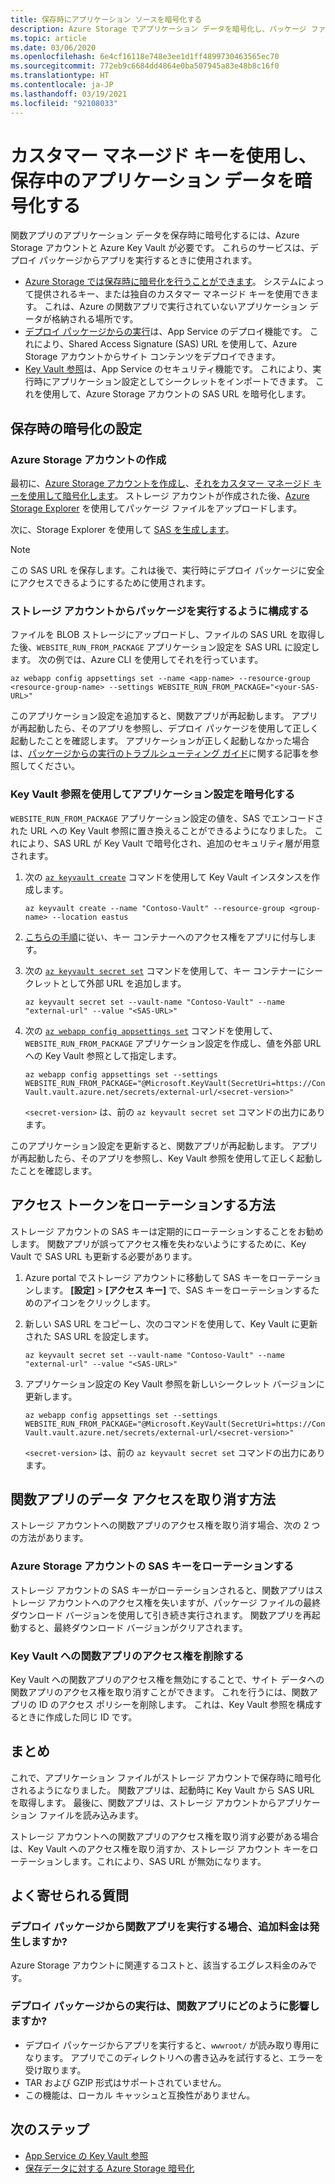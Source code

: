 ```yaml
---
title: 保存時にアプリケーション ソースを暗号化する
description: Azure Storage でアプリケーション データを暗号化し、パッケージ ファイルとしてデプロイします。
ms.topic: article
ms.date: 03/06/2020
ms.openlocfilehash: 6e4cf16118e748e3ee1d1ff4899730463565ec70
ms.sourcegitcommit: 772eb9c6684dd4864e0ba507945a83e48b8c16f0
ms.translationtype: HT
ms.contentlocale: ja-JP
ms.lasthandoff: 03/19/2021
ms.locfileid: "92108033"
---
```

# <a name="encrypt-your-application-data-at-rest-using-customer-managed-keys"></a>カスタマー マネージド キーを使用し、保存中のアプリケーション データを暗号化する

関数アプリのアプリケーション データを保存時に暗号化するには、Azure Storage アカウントと Azure Key Vault が必要です。 これらのサービスは、デプロイ パッケージからアプリを実行するときに使用されます。

  - [Azure Storage では保存時に暗号化を行うことができます](../storage/common/storage-service-encryption.md)。 システムによって提供されるキー、または独自のカスタマー マネージド キーを使用できます。 これは、Azure の関数アプリで実行されていないアプリケーション データが格納される場所です。
  - [デプロイ パッケージからの実行](run-functions-from-deployment-package.md)は、App Service のデプロイ機能です。 これにより、Shared Access Signature (SAS) URL を使用して、Azure Storage アカウントからサイト コンテンツをデプロイできます。
  - [Key Vault 参照](../app-service/app-service-key-vault-references.md)は、App Service のセキュリティ機能です。 これにより、実行時にアプリケーション設定としてシークレットをインポートできます。 これを使用して、Azure Storage アカウントの SAS URL を暗号化します。

## <a name="set-up-encryption-at-rest"></a>保存時の暗号化の設定

### <a name="create-an-azure-storage-account"></a>Azure Storage アカウントの作成

最初に、[Azure Storage アカウントを作成し](../storage/common/storage-account-create.md)、[それをカスタマー マネージド キーを使用して暗号化します](../storage/common/customer-managed-keys-overview.md)。 ストレージ アカウントが作成された後、[Azure Storage Explorer](../vs-azure-tools-storage-manage-with-storage-explorer.md) を使用してパッケージ ファイルをアップロードします。

次に、Storage Explorer を使用して [SAS を生成します](../vs-azure-tools-storage-manage-with-storage-explorer.md?tabs=windows#generate-a-sas-in-storage-explorer)。 

> [!NOTE]
> この SAS URL を保存します。これは後で、実行時にデプロイ パッケージに安全にアクセスできるようにするために使用されます。

### <a name="configure-running-from-a-package-from-your-storage-account"></a>ストレージ アカウントからパッケージを実行するように構成する
  
ファイルを BLOB ストレージにアップロードし、ファイルの SAS URL を取得した後、`WEBSITE_RUN_FROM_PACKAGE` アプリケーション設定を SAS URL に設定します。 次の例では、Azure CLI を使用してそれを行っています。

```
az webapp config appsettings set --name <app-name> --resource-group <resource-group-name> --settings WEBSITE_RUN_FROM_PACKAGE="<your-SAS-URL>"
```

このアプリケーション設定を追加すると、関数アプリが再起動します。 アプリが再起動したら、そのアプリを参照し、デプロイ パッケージを使用して正しく起動したことを確認します。 アプリケーションが正しく起動しなかった場合は、[パッケージからの実行のトラブルシューティング ガイド](run-functions-from-deployment-package.md#troubleshooting)に関する記事を参照してください。

### <a name="encrypt-the-application-setting-using-key-vault-references"></a>Key Vault 参照を使用してアプリケーション設定を暗号化する

`WEBSITE_RUN_FROM_PACKAGE` アプリケーション設定の値を、SAS でエンコードされた URL への Key Vault 参照に置き換えることができるようになりました。 これにより、SAS URL が Key Vault で暗号化され、追加のセキュリティ層が用意されます。

1. 次の [`az keyvault create`](/cli/azure/keyvault#az-keyvault-create) コマンドを使用して Key Vault インスタンスを作成します。       

    ```azurecli    
    az keyvault create --name "Contoso-Vault" --resource-group <group-name> --location eastus    
    ```    

1. [こちらの手順](../app-service/app-service-key-vault-references.md#granting-your-app-access-to-key-vault)に従い、キー コンテナーへのアクセス権をアプリに付与します。

1. 次の [`az keyvault secret set`](/cli/azure/keyvault/secret#az-keyvault-secret-set) コマンドを使用して、キー コンテナーにシークレットとして外部 URL を追加します。   

    ```azurecli    
    az keyvault secret set --vault-name "Contoso-Vault" --name "external-url" --value "<SAS-URL>"    
    ```    

1.  次の [`az webapp config appsettings set`](/cli/azure/webapp/config/appsettings#az-webapp-config-appsettings-set) コマンドを使用して、`WEBSITE_RUN_FROM_PACKAGE` アプリケーション設定を作成し、値を外部 URL への Key Vault 参照として指定します。

    ```azurecli    
    az webapp config appsettings set --settings WEBSITE_RUN_FROM_PACKAGE="@Microsoft.KeyVault(SecretUri=https://Contoso-Vault.vault.azure.net/secrets/external-url/<secret-version>"    
    ```

    `<secret-version>` は、前の `az keyvault secret set` コマンドの出力にあります。

このアプリケーション設定を更新すると、関数アプリが再起動します。 アプリが再起動したら、そのアプリを参照し、Key Vault 参照を使用して正しく起動したことを確認します。

## <a name="how-to-rotate-the-access-token"></a>アクセス トークンをローテーションする方法

ストレージ アカウントの SAS キーは定期的にローテーションすることをお勧めします。 関数アプリが誤ってアクセス権を失わないようにするために、Key Vault で SAS URL も更新する必要があります。

1. Azure portal でストレージ アカウントに移動して SAS キーをローテーションします。 **[設定]**  >  **[アクセス キー]** で、SAS キーをローテーションするためのアイコンをクリックします。

1. 新しい SAS URL をコピーし、次のコマンドを使用して、Key Vault に更新された SAS URL を設定します。

    ```azurecli    
    az keyvault secret set --vault-name "Contoso-Vault" --name "external-url" --value "<SAS-URL>"    
    ``` 

1. アプリケーション設定の Key Vault 参照を新しいシークレット バージョンに更新します。

    ```azurecli    
    az webapp config appsettings set --settings WEBSITE_RUN_FROM_PACKAGE="@Microsoft.KeyVault(SecretUri=https://Contoso-Vault.vault.azure.net/secrets/external-url/<secret-version>"    
    ```

    `<secret-version>` は、前の `az keyvault secret set` コマンドの出力にあります。

## <a name="how-to-revoke-the-function-apps-data-access"></a>関数アプリのデータ アクセスを取り消す方法

ストレージ アカウントへの関数アプリのアクセス権を取り消す場合、次の 2 つの方法があります。 

### <a name="rotate-the-sas-key-for-the-azure-storage-account"></a>Azure Storage アカウントの SAS キーをローテーションする

ストレージ アカウントの SAS キーがローテーションされると、関数アプリはストレージ アカウントへのアクセス権を失いますが、パッケージ ファイルの最終ダウンロード バージョンを使用して引き続き実行されます。 関数アプリを再起動すると、最終ダウンロード バージョンがクリアされます。

### <a name="remove-the-function-apps-access-to-key-vault"></a>Key Vault への関数アプリのアクセス権を削除する

Key Vault への関数アプリのアクセス権を無効にすることで、サイト データへの関数アプリのアクセス権を取り消すことができます。 これを行うには、関数アプリの ID のアクセス ポリシーを削除します。 これは、Key Vault 参照を構成するときに作成した同じ ID です。

## <a name="summary"></a>まとめ

これで、アプリケーション ファイルがストレージ アカウントで保存時に暗号化されるようになりました。 関数アプリは、起動時に Key Vault から SAS URL を取得します。 最後に、関数アプリは、ストレージ アカウントからアプリケーション ファイルを読み込みます。 

ストレージ アカウントへの関数アプリのアクセス権を取り消す必要がある場合は、Key Vault へのアクセス権を取り消すか、ストレージ アカウント キーをローテーションします。これにより、SAS URL が無効になります。

## <a name="frequently-asked-questions"></a>よく寄せられる質問

### <a name="is-there-any-additional-charge-for-running-my-function-app-from-the-deployment-package"></a>デプロイ パッケージから関数アプリを実行する場合、追加料金は発生しますか?

Azure Storage アカウントに関連するコストと、該当するエグレス料金のみです。

### <a name="how-does-running-from-the-deployment-package-affect-my-function-app"></a>デプロイ パッケージからの実行は、関数アプリにどのように影響しますか?

- デプロイ パッケージからアプリを実行すると、`wwwroot/` が読み取り専用になります。 アプリでこのディレクトリへの書き込みを試行すると、エラーを受け取ります。
- TAR および GZIP 形式はサポートされていません。
- この機能は、ローカル キャッシュと互換性がありません。

## <a name="next-steps"></a>次のステップ

- [App Service の Key Vault 参照](../app-service/app-service-key-vault-references.md)
- [保存データに対する Azure Storage 暗号化](../storage/common/storage-service-encryption.md)